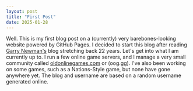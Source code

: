```yaml
---
layout: post
title: "First Post"
date: 2025-01-28
---
```


Well. This is my first blog post on a (currently) very barebones-looking website powered by GitHub Pages. I decided to start this blog after reading [Garry Newman's](https://garry.net) blog stretching back 22 years. Let's get into what I am currently up to. I run a few online game servers, and I manage a very small community called [oldonlinegames.com](https://www.oldonlinegames.com) or (oog.gg). I've also been working on some games, such as a Nations-Style game, but none have gone anywhere yet. The blog and username are based on a random username generated online.
